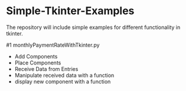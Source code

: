 # Simple-Tkinter-Examples
The repository will include simple examples for different functionality in tkinter.

#1 monthlyPaymentRateWithTkinter.py
- Add Components
- Place Components
- Receive Data from Entries
- Manipulate received data with a function
- display new component with a function
